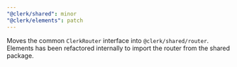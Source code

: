 ```yaml
---
"@clerk/shared": minor
"@clerk/elements": patch
---
```


Moves the common `ClerkRouter` interface into `@clerk/shared/router`. Elements has been refactored internally to import the router from the shared package.
